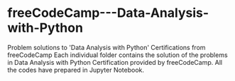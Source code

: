 # freeCodeCamp---Data-Analysis-with-Python
Problem solutions to 'Data Analysis with Python' Certifications from freeCodeCamp
Each individual folder contains the solution of the problems in Data Analysis with Python Certification provided by freeCodeCamp. 
All the codes have prepared in Jupyter Notebook.
